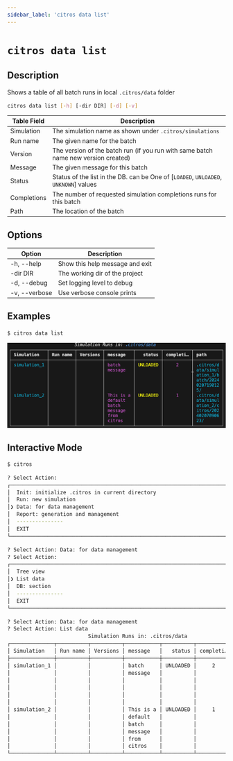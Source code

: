 ```yaml
---
sidebar_label: 'citros data list'
---
```


# `citros data list`

## Description

Shows a table of all batch runs in local `.citros/data` folder 

```bash
citros data list [-h] [-dir DIR] [-d] [-v]
```

Table Field|Description
|--|--|
|Simulation       |       The simulation name as shown under `.citros/simulations`|
|Run name       |       The given name for the batch|
|Version       |       The version of the batch run (if you run with same batch name new version created)|
|Message       |       The given message for this batch|
|Status       |       Status of the list in the DB. can be One of [`LOADED`, `UNLOADED`, `UNKNOWN`] values|
|Completions       |       The number of requested simulation completions runs for this batch|
|Path       |       The location of the batch

## Options
Option|Description
|--|--|
|-h, --help       |       Show this help message and exit|
|-dir DIR       |       The working dir of the project|
|-d, --debug       |       Set logging level to debug|
|-v, --verbose       |       Use verbose console prints|


## Examples

```bash
$ citros data list
```
![img](img/datalist.png)

## Interactive Mode

```bash
$ citros
```

```sh
? Select Action: 
┌────────────────────────────────────────────────────────────────────────────────────┐
│  Init: initialize .citros in current directory                                     │
│  Run: new simulation                                                               │
│❯ Data: for data management                                                         │
│  Report: generation and management                                                 │
│  ---------------                                                                   │
│  EXIT                                                                              │
└────────────────────────────────────────────────────────────────────────────────────┘
```

```sh
? Select Action: Data: for data management 
? Select Action: 
┌────────────────────────────────────────────────────────────────────────────────────┐
│  Tree view                                                                         │
│❯ List data                                                                         │
│  DB: section                                                                       │
│  ---------------                                                                   │
│  EXIT                                                                              │
└────────────────────────────────────────────────────────────────────────────────────┘
```
```sh
? Select Action: Data: for data management 
? Select Action: List data
                          Simulation Runs in: .citros/data                           
┌──────────────┬──────────┬──────────┬───────────┬──────────┬───────────┬────────────┐
│ Simulation   │ Run name │ Versions │ message   │   status │ completi… │ path       │
├──────────────┼──────────┼──────────┼───────────┼──────────┼───────────┼────────────┤
│ simulation_1 │          │          │ batch     │ UNLOADED │     2     │ .citros/d  │
│              │          │          │ message   │          │           │ ata/simul  │
│              │          │          │           │          │           │ ation_1/b  │
│              │          │          │           │          │           │ atch/2024  │
│              │          │          │           │          │           │ 020719012  │
│              │          │          │           │          │           │ 5/         │
│ simulation_2 │          │          │ This is a │ UNLOADED │     1     │ .citros/d  │
│              │          │          │ default   │          │           │ ata/simul  │
│              │          │          │ batch     │          │           │ ation_2/c  │
│              │          │          │ message   │          │           │ itros/202  │
│              │          │          │ from      │          │           │ 402070906  │
│              │          │          │ citros    │          │           │ 23/        │
└──────────────┴──────────┴──────────┴───────────┴──────────┴───────────┴────────────┘
```